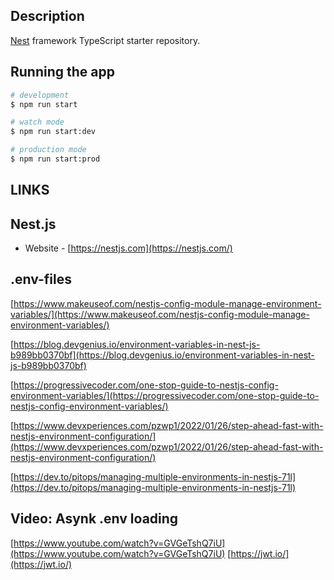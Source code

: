 ## Description
[Nest](https://github.com/nestjs/nest) framework TypeScript starter repository.

## Running the app
```bash
# development
$ npm run start

# watch mode
$ npm run start:dev

# production mode
$ npm run start:prod
```

## LINKS

## Nest.js 
- Website - [https://nestjs.com](https://nestjs.com/)

## .env-files
[https://www.makeuseof.com/nestjs-config-module-manage-environment-variables/](https://www.makeuseof.com/nestjs-config-module-manage-environment-variables/)

[https://blog.devgenius.io/environment-variables-in-nest-js-b989bb0370bf](https://blog.devgenius.io/environment-variables-in-nest-js-b989bb0370bf)

[https://progressivecoder.com/one-stop-guide-to-nestjs-config-environment-variables/](https://progressivecoder.com/one-stop-guide-to-nestjs-config-environment-variables/)

[https://www.devxperiences.com/pzwp1/2022/01/26/step-ahead-fast-with-nestjs-environment-configuration/](https://www.devxperiences.com/pzwp1/2022/01/26/step-ahead-fast-with-nestjs-environment-configuration/)

[https://dev.to/pitops/managing-multiple-environments-in-nestjs-71l](https://dev.to/pitops/managing-multiple-environments-in-nestjs-71l)

## Video: Asynk .env loading
[https://www.youtube.com/watch?v=GVGeTshQ7iU](https://www.youtube.com/watch?v=GVGeTshQ7iU)
[https://jwt.io/](https://jwt.io/)